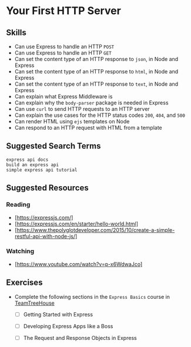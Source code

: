 # Your First HTTP Server

## Skills

- Can use Express to handle an HTTP `POST`
- Can use Express to handle an HTTP `GET`
- Can set the content type of an HTTP response to `json`, in Node and Express
- Can set the content type of an HTTP response to `html`, in Node and Express
- Can set the content type of an HTTP response to `text`, in Node and Express
- Can explain what Express Middleware is
- Can explain why the `body-parser` package is needed in Express
- Can use `curl` to send HTTP requests to an HTTP server
- Can explain the use cases for the HTTP status codes `200`, `404`, and `500`
- Can render HTML using `ejs` templates on Node
- Can respond to an HTTP request with HTML from a template

## Suggested Search Terms

```
express api docs
build an express api
simple express api tutorial
```


## Suggested Resources

### Reading

- [https://expressjs.com/]
- [https://expressjs.com/en/starter/hello-world.html]
- [https://www.thepolyglotdeveloper.com/2015/10/create-a-simple-restful-api-with-node-js/]

### Watching

- [https://www.youtube.com/watch?v=p-x6WdwaJco]


## Exercises

- Complete the following sections in the `Express Basics` course in [TeamTreeHouse](https://teamtreehouse.com/library/express-basics)
  - [ ] Getting Started with Express
  - [ ] Developing Express Apps like a Boss
  - [ ] The Request and Response Objects in Express


